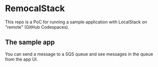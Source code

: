 # RemocalStack
This repo is a PoC for running a sample application with LocalStack on "remote" (GitHub Codespaces).

## The sample app
You can send a message to a SQS queue and see messages in the queue from the app UI.
